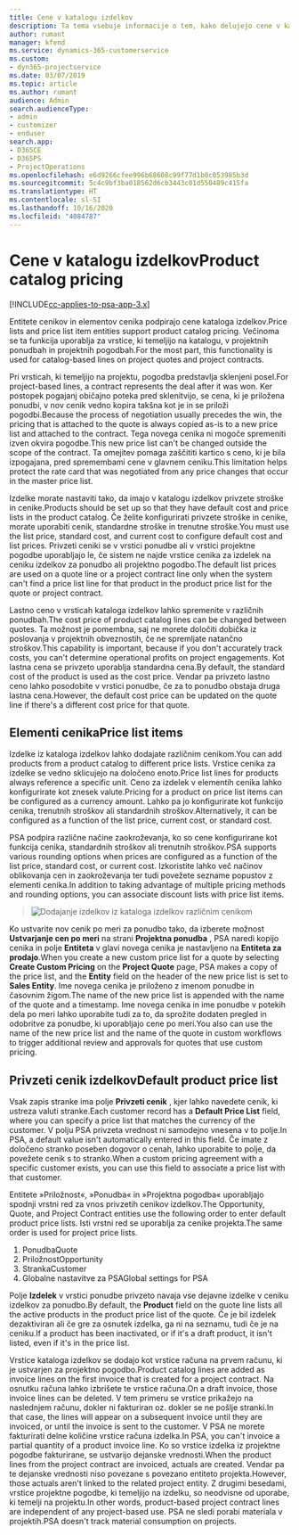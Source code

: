 ```yaml
---
title: Cene v katalogu izdelkov
description: Ta tema vsebuje informacije o tem, kako delujejo cene v katalogu izdelkov v aplikaciji Dynamics 365 Project Service Automation (PSA).
author: rumant
manager: kfend
ms.service: dynamics-365-customerservice
ms.custom:
- dyn365-projectservice
ms.date: 03/07/2019
ms.topic: article
ms.author: rumant
audience: Admin
search.audienceType:
- admin
- customizer
- enduser
search.app:
- D365CE
- D365PS
- ProjectOperations
ms.openlocfilehash: e6d9266cfee996b68608c99f77d1b0c053985b3d
ms.sourcegitcommit: 5c4c9bf3ba018562d6cb3443c01d550489c415fa
ms.translationtype: HT
ms.contentlocale: sl-SI
ms.lasthandoff: 10/16/2020
ms.locfileid: "4084787"
---
```

# <a name="product-catalog-pricing"></a><span data-ttu-id="0187b-103">Cene v katalogu izdelkov</span><span class="sxs-lookup"><span data-stu-id="0187b-103">Product catalog pricing</span></span> 

[!INCLUDE[cc-applies-to-psa-app-3.x](../includes/cc-applies-to-psa-app-3x.md)]


<span data-ttu-id="0187b-104">Entitete cenikov in elementov cenika podpirajo cene kataloga izdelkov.</span><span class="sxs-lookup"><span data-stu-id="0187b-104">Price lists and price list item entities support product catalog pricing.</span></span> <span data-ttu-id="0187b-105">Večinoma se ta funkcija uporablja za vrstice, ki temeljijo na katalogu, v projektnih ponudbah in projektnih pogodbah.</span><span class="sxs-lookup"><span data-stu-id="0187b-105">For the most part, this functionality is used for catalog-based lines on project quotes and project contracts.</span></span>

<span data-ttu-id="0187b-106">Pri vrsticah, ki temeljijo na projektu, pogodba predstavlja sklenjeni posel.</span><span class="sxs-lookup"><span data-stu-id="0187b-106">For project-based lines, a contract represents the deal after it was won.</span></span> <span data-ttu-id="0187b-107">Ker postopek pogajanj običajno poteka pred sklenitvijo, se cena, ki je priložena ponudbi, v nov cenik vedno kopira takšna kot je in se priloži pogodbi.</span><span class="sxs-lookup"><span data-stu-id="0187b-107">Because the process of negotiation usually precedes the win, the pricing that is attached to the quote is always copied as-is to a new price list and attached to the contract.</span></span> <span data-ttu-id="0187b-108">Tega novega cenika ni mogoče spremeniti izven okvira pogodbe.</span><span class="sxs-lookup"><span data-stu-id="0187b-108">This new price list can't be changed outside the scope of the contract.</span></span> <span data-ttu-id="0187b-109">Ta omejitev pomaga zaščititi kartico s ceno, ki je bila izpogajana, pred spremembami cene v glavnem ceniku.</span><span class="sxs-lookup"><span data-stu-id="0187b-109">This limitation helps protect the rate card that was negotiated from any price changes that occur in the master price list.</span></span>

<span data-ttu-id="0187b-110">Izdelke morate nastaviti tako, da imajo v katalogu izdelkov privzete stroške in cenike.</span><span class="sxs-lookup"><span data-stu-id="0187b-110">Products should be set up so that they have default cost and price lists in the product catalog.</span></span> <span data-ttu-id="0187b-111">Če želite konfigurirati privzete stroške in cenike, morate uporabiti cenik, standardne stroške in trenutne stroške.</span><span class="sxs-lookup"><span data-stu-id="0187b-111">You must use the list price, standard cost, and current cost to configure default cost and list prices.</span></span> <span data-ttu-id="0187b-112">Privzeti ceniki se v vrstici ponudbe ali v vrstici projektne pogodbe uporabljajo le, če sistem ne najde vrstice cenika za izdelek na ceniku izdelkov za ponudbo ali projektno pogodbo.</span><span class="sxs-lookup"><span data-stu-id="0187b-112">The default list prices are used on a quote line or a project contract line only when the system can't find a price list line for that product in the product price list for the quote or project contract.</span></span>

<span data-ttu-id="0187b-113">Lastno ceno v vrsticah kataloga izdelkov lahko spremenite v različnih ponudbah.</span><span class="sxs-lookup"><span data-stu-id="0187b-113">The cost price of product catalog lines can be changed between quotes.</span></span> <span data-ttu-id="0187b-114">Ta možnost je pomembna, saj ne morete določiti dobička iz poslovanja v projektnih obveznostih, če ne spremljate natančno stroškov.</span><span class="sxs-lookup"><span data-stu-id="0187b-114">This capability is important, because if you don't accurately track costs, you can't determine operational profits on project engagements.</span></span> <span data-ttu-id="0187b-115">Kot lastna cena se privzeto uporablja standardna cena.</span><span class="sxs-lookup"><span data-stu-id="0187b-115">By default, the standard cost of the product is used as the cost price.</span></span> <span data-ttu-id="0187b-116">Vendar pa privzeto lastno ceno lahko posodobite v vrstici ponudbe, če za to ponudbo obstaja druga lastna cena.</span><span class="sxs-lookup"><span data-stu-id="0187b-116">However, the default cost price can be updated on the quote line if there's a different cost price for that quote.</span></span>

## <a name="price-list-items"></a><span data-ttu-id="0187b-117">Elementi cenika</span><span class="sxs-lookup"><span data-stu-id="0187b-117">Price list items</span></span>

<span data-ttu-id="0187b-118">Izdelke iz kataloga izdelkov lahko dodajate različnim cenikom.</span><span class="sxs-lookup"><span data-stu-id="0187b-118">You can add products from a product catalog to different price lists.</span></span> <span data-ttu-id="0187b-119">Vrstice cenika za izdelke se vedno sklicujejo na določeno enoto.</span><span class="sxs-lookup"><span data-stu-id="0187b-119">Price list lines for products always reference a specific unit.</span></span> <span data-ttu-id="0187b-120">Ceno za izdelek v elementih cenika lahko konfigurirate kot znesek valute.</span><span class="sxs-lookup"><span data-stu-id="0187b-120">Pricing for a product on price list items can be configured as a currency amount.</span></span> <span data-ttu-id="0187b-121">Lahko pa jo konfigurirate kot funkcijo cenika, trenutnih stroškov ali standardnih stroškov.</span><span class="sxs-lookup"><span data-stu-id="0187b-121">Alternatively, it can be configured as a function of the list price, current cost, or standard cost.</span></span>

<span data-ttu-id="0187b-122">PSA podpira različne načine zaokroževanja, ko so cene konfigurirane kot funkcija cenika, standardnih stroškov ali trenutnih stroškov.</span><span class="sxs-lookup"><span data-stu-id="0187b-122">PSA supports various rounding options when prices are configured as a function of the list price, standard cost, or current cost.</span></span> <span data-ttu-id="0187b-123">Izkoristite lahko več načinov oblikovanja cen in zaokroževanja ter tudi povežete sezname popustov z elementi cenika.</span><span class="sxs-lookup"><span data-stu-id="0187b-123">In addition to taking advantage of multiple pricing methods and rounding options, you can associate discount lists with price list items.</span></span> 

> ![Dodajanje izdelkov iz kataloga izdelkov različnim cenikom](media/basic-guide-16.png)

<span data-ttu-id="0187b-125">Ko ustvarite nov cenik po meri za ponudbo tako, da izberete možnost **Ustvarjanje cen po meri** na strani **Projektna ponudba** , PSA naredi kopijo cenika in polje **Entiteta** v glavi novega cenika je nastavljeno na **Entiteta za prodajo**.</span><span class="sxs-lookup"><span data-stu-id="0187b-125">When you create a new custom price list for a quote by selecting **Create Custom Pricing** on the **Project Quote** page, PSA makes a copy of the price list, and the **Entity** field on the header of the new price list is set to **Sales Entity**.</span></span> <span data-ttu-id="0187b-126">Ime novega cenika je priloženo z imenom ponudbe in časovnim žigom.</span><span class="sxs-lookup"><span data-stu-id="0187b-126">The name of the new price list is appended with the name of the quote and a timestamp.</span></span> <span data-ttu-id="0187b-127">Ime novega cenika in ime ponudbe v potekih dela po meri lahko uporabite tudi za to, da sprožite dodaten pregled in odobritve za ponudbe, ki uporabljajo cene po meri.</span><span class="sxs-lookup"><span data-stu-id="0187b-127">You also can use the name of the new price list and the name of the quote in custom workflows to trigger additional review and approvals for quotes that use custom pricing.</span></span>

 
## <a name="default-product-price-list"></a><span data-ttu-id="0187b-128">Privzeti cenik izdelkov</span><span class="sxs-lookup"><span data-stu-id="0187b-128">Default product price list</span></span>
<span data-ttu-id="0187b-129">Vsak zapis stranke ima polje **Privzeti cenik** , kjer lahko navedete cenik, ki ustreza valuti stranke.</span><span class="sxs-lookup"><span data-stu-id="0187b-129">Each customer record has a **Default Price List** field, where you can specify a price list that matches the currency of the customer.</span></span> <span data-ttu-id="0187b-130">V polju PSA privzeta vrednost ni samodejno vnesena v to polje.</span><span class="sxs-lookup"><span data-stu-id="0187b-130">In PSA, a default value isn't automatically entered in this field.</span></span> <span data-ttu-id="0187b-131">Če imate z določeno stranko poseben dogovor o cenah, lahko uporabite to polje, da povežete cenik s to stranko.</span><span class="sxs-lookup"><span data-stu-id="0187b-131">When a custom pricing agreement with a specific customer exists, you can use this field to associate a price list with that customer.</span></span>

<span data-ttu-id="0187b-132">Entitete »Priložnost«, »Ponudba« in »Projektna pogodba« uporabljajo spodnji vrstni red za vnos privzetih cenikov izdelkov.</span><span class="sxs-lookup"><span data-stu-id="0187b-132">The Opportunity, Quote, and Project Contract entities use the following order to enter default product price lists.</span></span> <span data-ttu-id="0187b-133">Isti vrstni red se uporablja za cenike projekta.</span><span class="sxs-lookup"><span data-stu-id="0187b-133">The same order is used for project price lists.</span></span>

1.  <span data-ttu-id="0187b-134">Ponudba</span><span class="sxs-lookup"><span data-stu-id="0187b-134">Quote</span></span>
2.  <span data-ttu-id="0187b-135">Priložnost</span><span class="sxs-lookup"><span data-stu-id="0187b-135">Opportunity</span></span>
3.  <span data-ttu-id="0187b-136">Stranka</span><span class="sxs-lookup"><span data-stu-id="0187b-136">Customer</span></span>
4.  <span data-ttu-id="0187b-137">Globalne nastavitve za PSA</span><span class="sxs-lookup"><span data-stu-id="0187b-137">Global settings for PSA</span></span>

<span data-ttu-id="0187b-138">Polje **Izdelek** v vrstici ponudbe privzeto navaja vse dejavne izdelke v ceniku izdelkov za ponudbo.</span><span class="sxs-lookup"><span data-stu-id="0187b-138">By default, the **Product** field on the quote line lists all the active products in the product price list of the quote.</span></span> <span data-ttu-id="0187b-139">Če je bil izdelek dezaktiviran ali če gre za osnutek izdelka, ga ni na seznamu, tudi če je na ceniku.</span><span class="sxs-lookup"><span data-stu-id="0187b-139">If a product has been inactivated, or if it's a draft product, it isn't listed, even if it's in the price list.</span></span> 

<span data-ttu-id="0187b-140">Vrstice kataloga izdelkov se dodajo kot vrstice računa na prvem računu, ki je ustvarjen za projektno pogodbo.</span><span class="sxs-lookup"><span data-stu-id="0187b-140">Product catalog lines are added as invoice lines on the first invoice that is created for a project contract.</span></span> <span data-ttu-id="0187b-141">Na osnutku računa lahko izbrišete te vrstice računa.</span><span class="sxs-lookup"><span data-stu-id="0187b-141">On a draft invoice, those invoice lines can be deleted.</span></span> <span data-ttu-id="0187b-142">V tem primeru se vrstice prikažejo na naslednjem računu, dokler ni fakturiran oz. dokler se ne pošlje stranki.</span><span class="sxs-lookup"><span data-stu-id="0187b-142">In that case, the lines will appear on a subsequent invoice until they are invoiced, or until the invoice is sent to the customer.</span></span> <span data-ttu-id="0187b-143">V PSA ne morete fakturirati delne količine vrstice računa izdelka.</span><span class="sxs-lookup"><span data-stu-id="0187b-143">In PSA, you can't invoice a partial quantity of a product invoice line.</span></span> <span data-ttu-id="0187b-144">Ko so vrstice izdelka iz projektne pogodbe fakturirane, se ustvarijo dejanske vrednosti.</span><span class="sxs-lookup"><span data-stu-id="0187b-144">When the product lines from the project contract are invoiced, actuals are created.</span></span> <span data-ttu-id="0187b-145">Vendar pa te dejanske vrednosti niso povezane s povezano entiteto projekta.</span><span class="sxs-lookup"><span data-stu-id="0187b-145">However, those actuals aren't linked to the related project entity.</span></span> <span data-ttu-id="0187b-146">Z drugimi besedami, vrstice projektne pogodbe, ki temeljijo na izdelku, so neodvisne od uporabe, ki temelji na projektu.</span><span class="sxs-lookup"><span data-stu-id="0187b-146">In other words, product-based project contract lines are independent of any project-based use.</span></span> <span data-ttu-id="0187b-147">PSA ne sledi porabi materiala v projektih.</span><span class="sxs-lookup"><span data-stu-id="0187b-147">PSA doesn't track material consumption on projects.</span></span>
